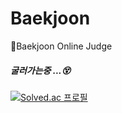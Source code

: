 # Baekjoon
📌Baekjoon Online Judge

##### 굴러가는중 ...😵
[![Solved.ac
프로필](http://mazassumnida.wtf/api/v2/generate_badge?boj=kimdolsoon)](https://solved.ac/kimdolsoon)

